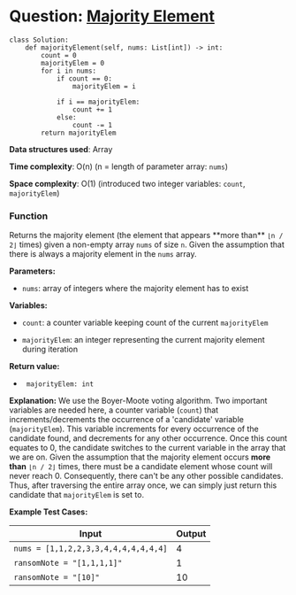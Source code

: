 <h1>Question: <a href="https://leetcode.com/problems/majority-element/description/">Majority Element</a></h1>

```
class Solution:
    def majorityElement(self, nums: List[int]) -> int:
        count = 0
        majorityElem = 0
        for i in nums:
            if count == 0:
                majorityElem = i
            
            if i == majorityElem:
                count += 1
            else:
                count -= 1
        return majorityElem
```

**Data structures used**: Array

**Time complexity**: O(n) (n = length of parameter array: `nums`)

**Space complexity**: O(1) (introduced two integer variables: `count`, `majorityElem`)

<h3>Function</h3>
Returns the majority element (the element that appears **more than** <code>⌊n / 2⌋</code> times) given a non-empty array <code>nums</code> of size <code>n</code>. Given the assumption that there is always a majority element in the <code>nums</code> array.


**Parameters:**
- <code>nums</code>: array of integers where the majority element has to exist

**Variables:**
- <code>count</code>: a counter variable keeping count of the current <code>majorityElem</code>

- <code>majorityElem</code>: an integer representing the current majority element during iteration

**Return value:**
- <code> majorityElem: int </code>

**Explanation:**
We use the Boyer-Moote voting algorithm. Two important variables are needed here, a counter variable (`count`) that increments/decrements the occurrence of a 'candidate' variable (`majorityElem`). This variable increments for every occurrence of the candidate found, and decrements for any other occurrence. Once this count equates to 0, the candidate switches to the current variable in the array that we are on. Given the assumption that the majority element occurs **more than** <code>⌊n / 2⌋</code> times, there must be a candidate element whose count will never reach 0. Consequently, there can't be any other possible candidates. Thus, after traversing the entire array once, we can simply just return this candidate that `majorityElem` is set to.  

**Example Test Cases:**


| Input  | Output |
| ------------- | ------------- |
| <code>nums = [1,1,2,2,3,3,4,4,4,4,4,4,4]</code>  | 4 |
| <code>ransomNote = "[1,1,1,1]"</code>  | 1 |
| <code>ransomNote = "[10]"</code> | 10 |
